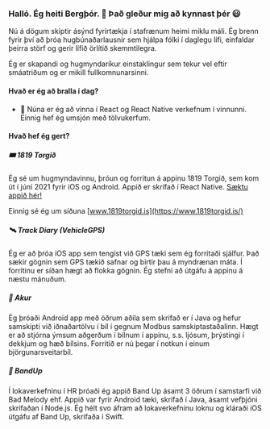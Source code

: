 ### Halló. Ég heiti Bergþór. 👋 Það gleður mig að kynnast þér 😃

Nú á dögum skiptir ásýnd fyrirtækja í stafrænum heimi miklu máli. Ég brenn fyrir því að þróa hugbúnaðarlausnir sem hjálpa fólki í daglegu lífi, einfaldar þeirra störf og gerir lífið örlítið skemmtilegra.

Ég er skapandi og hugmyndaríkur einstaklingur sem tekur vel eftir smáatriðum og er mikill fullkomnunarsinni. 

#### Hvað er ég að bralla í dag?
- 🔭 Núna er ég að vinna í React og React Native verkefnum í vinnunni. Einnig hef ég umsjón með tölvukerfum.

#### Hvað hef ég gert?
##### 🎟 1819 Torgið
Ég sé um hugmyndavinnu, þróun og forritun á appinu 1819 Torgið, sem kom út í júní 2021 fyrir iOS og Android. Appið er skrifað í React Native. [Sæktu appið hér!](https://www.onelink.to/1819torgid)

Einnig sé ég um síðuna [www.1819torgid.is](https://www.1819torgid.is/)

##### 🛰 Track Diary (VehicleGPS)
Ég er að þróa iOS app sem tengist við GPS tæki sem ég forritaði sjálfur. Það sækir gögnin sem GPS tækið safnar og birtir þau á myndrænan máta. Í forritinu er síðan hægt að flokka gögnin. Ég stefni að útgáfu á appinu á næstu mánuðum.

##### 🚗 Akur
Ég þróaði Android app með öðrum aðila sem skrifað er í Java og hefur samskipti við iðnaðartölvu í bíl í gegnum Modbus samskiptastaðalinn. Hægt er að stjórna ýmsum aðgerðum í bílnum í appinu, s.s. ljósum, þrýstingi í dekkjum og hæð bílsins. Forritið er nú þegar í notkun í einum björgunarsveitarbíl.

##### 🎸 BandUp
Í lokaverkefninu í HR þróaði ég appið Band Up ásamt 3 öðrum í samstarfi við Bad Melody ehf. Appið var fyrir Android tæki, skrifað í Java, ásamt vefþjóni skrifaðan í Node.js. Ég hélt svo áfram að lokaverkefninu loknu og kláraði iOS útgáfu af Band Up, skrifaða í Swift.
